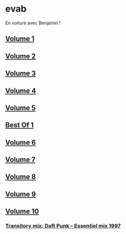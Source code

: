 # evab
En voiture avec Benjamin !

## [Volume 1](evab_vol-1.md)

## [Volume 2](evab_vol-2.md)

## [Volume 3](evab_vol-3.md)

## [Volume 4](evab_vol-4.md)

## [Volume 5](evab_vol-5.md)

## [Best Of 1](evab_bo-1.md)

## [Volume 6](evab_vol-6.md)

## [Volume 7](evab_vol-7.md)

## [Volume 8](evab_vol-8.md)

## [Volume 9](evab_vol-9.md)

## [Volume 10](evab_vol-10.md)

### [Transitory mix: Daft Punk – Essentiel mix 1997](https://www.mixesdb.com/w/1997-03-02_-_Daft_Punk_-_Essential_Mix)
